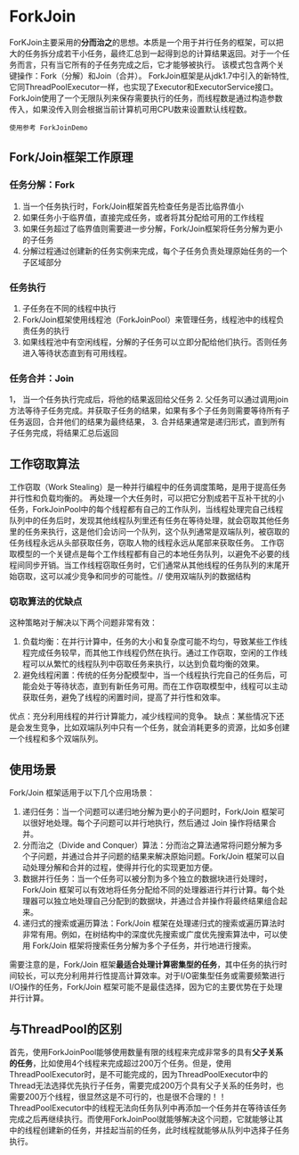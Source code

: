 # ForkJoin
ForKJoin主要采用的**分而治之**的思想。本质是一个用于并行任务的框架，可以把大的任务拆分成若干小任务，最终汇总到一起得到总的计算结果返回。对于一个任务而言，只有当它所有的子任务完成之后，它才能够被执行。 该模式包含两个关键操作：Fork（分解）和Join（合并）。
ForkJoin框架是从jdk1.7中引入的新特性,它同ThreadPoolExecutor一样，也实现了Executor和ExecutorService接口。
ForkJoin使用了一个无限队列来保存需要执行的任务，而线程数是通过构造参数传入，如果没传入则会根据当前计算机可用CPU数来设置默认线程数。
```
使用参考 ForkJoinDemo
```
## Fork/Join框架工作原理
### 任务分解：Fork
1. 当一个任务执行时，Fork/Join框架首先检查任务是否比临界值小
2. 如果任务小于临界值，直接完成任务，或者将其分配给可用的工作线程
3. 如果任务超过了临界值则需要进一步分解，Fork/Join框架将任务分解为更小的子任务
4. 分解过程通过创建新的任务实例来完成，每个子任务负责处理原始任务的一个子区域部分

### 任务执行
1. 子任务在不同的线程中执行
2. Fork/Join框架使用线程池（ForkJoinPool）来管理任务，线程池中的线程负责任务的执行
3. 如果线程池中有空闲线程，分解的子任务可以立即分配给他们执行。否则任务进入等待状态直到有可用线程。

### 任务合并：Join
1， 当一个任务执行完成后，将他的结果返回给父任务
2. 父任务可以通过调用join方法等待子任务完成。并获取子任务的结果，如果有多个子任务则需要等待所有子任务返回，合并他们的结果为最终结果，
3. 合并结果通常是递归形式，直到所有子任务完成，将结果汇总后返回

## 工作窃取算法
工作窃取（Work Stealing）是一种并行编程中的任务调度策略，是用于提高任务并行性和负载均衡的。
再处理一个大任务时，可以把它分割成若干互补干扰的小任务，ForkJoinPool中的每个线程都有自己的工作队列，当线程处理完自己线程队列中的任务后时，发现其他线程队列里还有任务在等待处理，就会窃取其他任务里的任务来执行，这是他们会访问一个队列，这个队列通常是双端队列，被窃取的任务线程永远从头部获取任务，窃取人物的线程永远从尾部来获取任务。
工作窃取模型的一个关键点是每个工作线程都有自己的本地任务队列，以避免不必要的线程间同步开销。当工作线程窃取任务时，它们通常从其他线程的任务队列的末尾开始窃取，这可以减少竞争和同步的可能性。// 使用双端队列的数据结构
### 窃取算法的优缺点
这种策略对于解决以下两个问题非常有效：

1. 负载均衡：在并行计算中，任务的大小和复杂度可能不均匀，导致某些工作线程完成任务较早，而其他工作线程仍然在执行。通过工作窃取，空闲的工作线程可以从繁忙的线程队列中窃取任务来执行，以达到负载均衡的效果。
2. 避免线程闲置：传统的任务分配模型中，当一个线程执行完自己的任务后，可能会处于等待状态，直到有新任务可用。而在工作窃取模型中，线程可以主动获取任务，避免了线程的闲置时间，提高了并行性和效率。

优点：充分利用线程的并行计算能力，减少线程间的竞争。
缺点：某些情况下还是会发生竞争，比如双端队列中只有一个任务，就会消耗更多的资源，比如多创建一个线程和多个双端队列。
## 使用场景

Fork/Join 框架适用于以下几个应用场景：

1. 递归任务：当一个问题可以递归地分解为更小的子问题时，Fork/Join 框架可以很好地处理。每个子问题可以并行地执行，然后通过 Join 操作将结果合并。
2. 分而治之（Divide and Conquer）算法：分而治之算法通常将问题分解为多个子问题，并通过合并子问题的结果来解决原始问题。Fork/Join 框架可以自动处理分解和合并的过程，使得并行化的实现更加方便。
3. 数据并行任务：当一个任务可以被分割为多个独立的数据块进行处理时，Fork/Join 框架可以有效地将任务分配给不同的处理器进行并行计算。每个处理器可以独立地处理自己分配到的数据块，并通过合并操作将最终结果组合起来。
4. 递归式的搜索或遍历算法：Fork/Join 框架在处理递归式的搜索或遍历算法时非常有用。例如，在树结构中的深度优先搜索或广度优先搜索算法中，可以使用 Fork/Join 框架将搜索任务分解为多个子任务，并行地进行搜索。

需要注意的是，Fork/Join 框架**最适合处理计算密集型的任务**，其中任务的执行时间较长，可以充分利用并行性提高计算效率。对于I/O密集型任务或需要频繁进行I/O操作的任务，Fork/Join 框架可能不是最佳选择，因为它的主要优势在于处理并行计算。

## 与ThreadPool的区别
首先，使用ForkJoinPool能够使用数量有限的线程来完成非常多的具有**父子关系的任务**，比如使用4个线程来完成超过200万个任务。但是，使用ThreadPoolExecutor时，是不可能完成的，因为ThreadPoolExecutor中的Thread无法选择优先执行子任务，需要完成200万个具有父子关系的任务时，也需要200万个线程，很显然这是不可行的，也是很不合理的！！
ThreadPoolExecutor中的线程无法向任务队列中再添加一个任务并在等待该任务完成之后再继续执行。而使用ForkJoinPool就能够解决这个问题，它就能够让其中的线程创建新的任务，并挂起当前的任务，此时线程就能够从队列中选择子任务执行。


